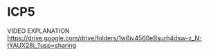 # ICP5
VIDEO EXPLANATION 
https://drive.google.com/drive/folders/1w6iv4560eBsurh4dsw-z_N-tYAUX28i_?usp=sharing
